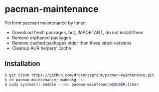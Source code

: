 # pacman-maintenance

Perform pacman maintenance by timer:

* Download fresh packages, but, IMPORTANT, do not install them
* Remove orphaned packages
* Remove cached packages older than three latest versions
* Cleanup AUR helpers' cache

## Installation

```bash
$ git clone https://github.com/droserasprout/pacman-maintenance.git
$ cd pacman-maintenance; makepkg -si
$ sudo systemctl enable --now pacman-maintenance@$USER.timer
```
